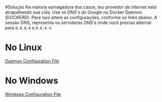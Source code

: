 #Solução
Na maioria esmagadora dos casos, teu provedor de internet está atrapalhando sua vida. Use os DNS's do Google no Docker Daemon (DOCKERD). Para isso altere as configurações, conforme os links abaixo. A sessão DNS, representa os servidores DNS's onde você precisa alternar para ```8.8.8.8``` e ```8.8.4.4```.

# No Linux
[Daemon Configuration File](https://docs.docker.com/engine/reference/commandline/dockerd/#daemon-configuration-file)

# No Windows
[Windows Configuration File](https://docs.docker.com/engine/reference/commandline/dockerd/#windows-configuration-file)


